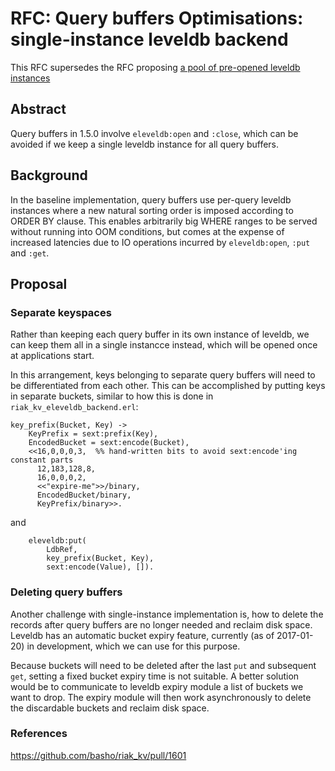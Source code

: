 # RFC: Query buffers Optimisations: single-instance leveldb backend

This RFC supersedes the RFC proposing [a pool of pre-opened leveldb instances](query-buffers-ldb-pool.md)

## Abstract

Query buffers in 1.5.0 involve `eleveldb:open` and `:close`, which can be avoided if we keep a single leveldb instance for all query buffers.

## Background

In the baseline implementation, query buffers use per-query leveldb instances where a new natural sorting order is imposed according to ORDER BY clause.  This enables arbitrarily big WHERE ranges to be served without running into OOM conditions, but comes at the expense of increased latencies due to IO operations incurred by `eleveldb:open`, `:put` and `:get`.

## Proposal

### Separate keyspaces

Rather than keeping each query buffer in its own instance of leveldb, we can keep them all in a single instancce instead, which will be opened once at applications start.

In this arrangement, keys belonging to separate query buffers will need to be differentiated from each other.  This can be accomplished by putting keys in separate buckets, similar to how this is done in `riak_kv_eleveldb_backend.erl`:

```
key_prefix(Bucket, Key) ->
    KeyPrefix = sext:prefix(Key),
    EncodedBucket = sext:encode(Bucket),
    <<16,0,0,0,3,  %% hand-written bits to avoid sext:encode'ing constant parts
      12,183,128,8,
      16,0,0,0,2,
      <<"expire-me">>/binary,
      EncodedBucket/binary,
      KeyPrefix/binary>>.
```
and
```
    eleveldb:put(
        LdbRef,
        key_prefix(Bucket, Key),
        sext:encode(Value), []).

```

### Deleting query buffers

Another challenge with single-instance implementation is, how to delete the records after query buffers are no longer needed and reclaim disk space.  Leveldb has an automatic bucket expiry feature, currently (as of 2017-01-20) in development, which we can use for this purpose.

Because buckets will need to be deleted after the last `put` and subsequent `get`, setting a fixed bucket expiry time is not suitable.  A better solution would be to communicate to leveldb expiry module a list of buckets we want to drop.  The expiry module will then work asynchronously to delete the discardable buckets and reclaim disk space.

### References

https://github.com/basho/riak_kv/pull/1601
